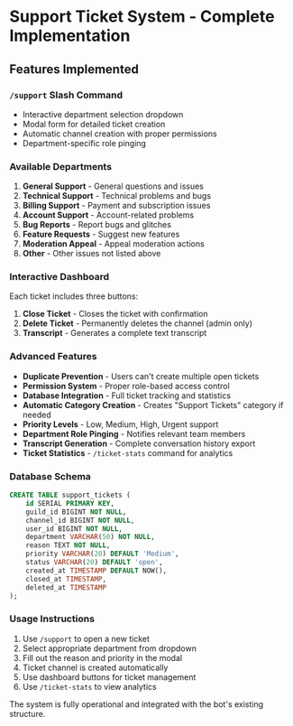 # Support Ticket System - Complete Implementation

## Features Implemented

### `/support` Slash Command
- Interactive department selection dropdown
- Modal form for detailed ticket creation
- Automatic channel creation with proper permissions
- Department-specific role pinging

### Available Departments
1. **General Support** - General questions and issues
2. **Technical Support** - Technical problems and bugs  
3. **Billing Support** - Payment and subscription issues
4. **Account Support** - Account-related problems
5. **Bug Reports** - Report bugs and glitches
6. **Feature Requests** - Suggest new features
7. **Moderation Appeal** - Appeal moderation actions
8. **Other** - Other issues not listed above

### Interactive Dashboard
Each ticket includes three buttons:

1. **Close Ticket** - Closes the ticket with confirmation
2. **Delete Ticket** - Permanently deletes the channel (admin only)
3. **Transcript** - Generates a complete text transcript

### Advanced Features
- **Duplicate Prevention** - Users can't create multiple open tickets
- **Permission System** - Proper role-based access control
- **Database Integration** - Full ticket tracking and statistics
- **Automatic Category Creation** - Creates "Support Tickets" category if needed
- **Priority Levels** - Low, Medium, High, Urgent support
- **Department Role Pinging** - Notifies relevant team members
- **Transcript Generation** - Complete conversation history export
- **Ticket Statistics** - `/ticket-stats` command for analytics

### Database Schema
```sql
CREATE TABLE support_tickets (
    id SERIAL PRIMARY KEY,
    guild_id BIGINT NOT NULL,
    channel_id BIGINT NOT NULL,
    user_id BIGINT NOT NULL,
    department VARCHAR(50) NOT NULL,
    reason TEXT NOT NULL,
    priority VARCHAR(20) DEFAULT 'Medium',
    status VARCHAR(20) DEFAULT 'open',
    created_at TIMESTAMP DEFAULT NOW(),
    closed_at TIMESTAMP,
    deleted_at TIMESTAMP
);
```

### Usage Instructions
1. Use `/support` to open a new ticket
2. Select appropriate department from dropdown
3. Fill out the reason and priority in the modal
4. Ticket channel is created automatically
5. Use dashboard buttons for ticket management
6. Use `/ticket-stats` to view analytics

The system is fully operational and integrated with the bot's existing structure.